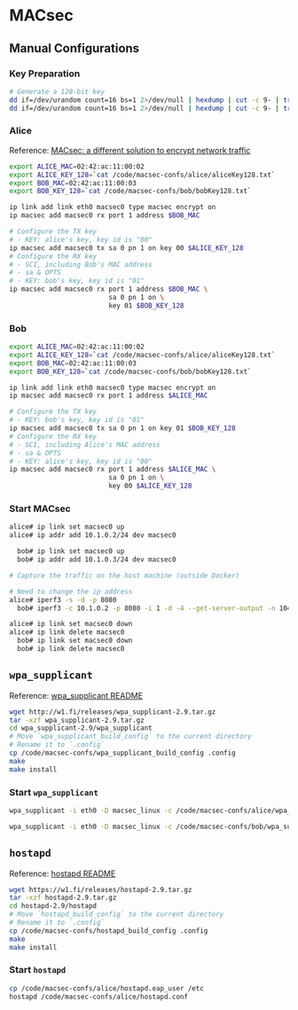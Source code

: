 # MACsec

## Manual Configurations

### Key Preparation

```bash
# Generate a 128-bit key
dd if=/dev/urandom count=16 bs=1 2>/dev/null | hexdump | cut -c 9- | tr -d ' \n' > aliceKey128.txt
dd if=/dev/urandom count=16 bs=1 2>/dev/null | hexdump | cut -c 9- | tr -d ' \n' > bobKey128.txt
```

### Alice

Reference: [MACsec: a different solution to encrypt network traffic](https://developers.redhat.com/blog/2016/10/14/macsec-a-different-solution-to-encrypt-network-traffic/)

```bash
export ALICE_MAC=02:42:ac:11:00:02
export ALICE_KEY_128=`cat /code/macsec-confs/alice/aliceKey128.txt`
export BOB_MAC=02:42:ac:11:00:03
export BOB_KEY_128=`cat /code/macsec-confs/bob/bobKey128.txt`

ip link add link eth0 macsec0 type macsec encrypt on
ip macsec add macsec0 rx port 1 address $BOB_MAC

# Configure the TX key
# - KEY: alice's key, key id is "00"
ip macsec add macsec0 tx sa 0 pn 1 on key 00 $ALICE_KEY_128
# Configure the RX key
# - SCI, including Bob's MAC address
# - sa & OPTS
# - KEY: bob's key, key id is "01"
ip macsec add macsec0 rx port 1 address $BOB_MAC \
                         sa 0 pn 1 on \
                         key 01 $BOB_KEY_128
```

### Bob

```bash
export ALICE_MAC=02:42:ac:11:00:02
export ALICE_KEY_128=`cat /code/macsec-confs/alice/aliceKey128.txt`
export BOB_MAC=02:42:ac:11:00:03
export BOB_KEY_128=`cat /code/macsec-confs/bob/bobKey128.txt`

ip link add link eth0 macsec0 type macsec encrypt on
ip macsec add macsec0 rx port 1 address $ALICE_MAC

# Configure the TX key
# - KEY: bob's key, key id is "01"
ip macsec add macsec0 tx sa 0 pn 1 on key 01 $BOB_KEY_128
# Configure the RX key
# - SCI, including Alice's MAC address
# - sa & OPTS
# - KEY: alice's key, key id is "00"
ip macsec add macsec0 rx port 1 address $ALICE_MAC \
                         sa 0 pn 1 on \
                         key 00 $ALICE_KEY_128
```

### Start MACsec

```bash
alice# ip link set macsec0 up
alice# ip addr add 10.1.0.2/24 dev macsec0

  bob# ip link set macsec0 up
  bob# ip addr add 10.1.0.3/24 dev macsec0

# Capture the traffic on the host machine (outside Docker)

# Need to change the ip address
alice# iperf3 -s -d -p 8080
  bob# iperf3 -c 10.1.0.2 -p 8080 -i 1 -d -4 --get-server-output -n 104857600

alice# ip link set macsec0 down
alice# ip link delete macsec0
  bob# ip link set macsec0 down
  bob# ip link delete macsec0
```

## `wpa_supplicant`

Reference: [wpa_supplicant README](http://w1.fi/cgit/hostap/plain/wpa_supplicant/README)

```bash
wget http://w1.fi/releases/wpa_supplicant-2.9.tar.gz
tar -xzf wpa_supplicant-2.9.tar.gz
cd wpa_supplicant-2.9/wpa_supplicant
# Move `wpa_supplicant_build_config` to the current directory
# Rename it to `.config`
cp /code/macsec-confs/wpa_supplicant_build_config .config
make
make install
```

### Start `wpa_supplicant`

```bash
wpa_supplicant -i eth0 -D macsec_linux -c /code/macsec-confs/alice/wpa_supplicant.conf

wpa_supplicant -i eth0 -D macsec_linux -c /code/macsec-confs/bob/wpa_supplicant.conf
```

## `hostapd`

Reference: [hostapd README](http://w1.fi/cgit/hostap/plain/hostapd/README)

```bash
wget https://w1.fi/releases/hostapd-2.9.tar.gz
tar -xzf hostapd-2.9.tar.gz
cd hostapd-2.9/hostapd
# Move `hostapd_build_config` to the current directory
# Rename it to `.config`
cp /code/macsec-confs/hostapd_build_config .config
make
make install
```

### Start `hostapd`

```bash
cp /code/macsec-confs/alice/hostapd.eap_user /etc
hostapd /code/macsec-confs/alice/hostapd.conf
```
